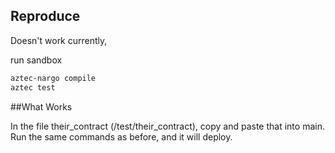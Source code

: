 ## Reproduce

Doesn't work currently,

run sandbox

```bash
aztec-nargo compile
aztec test
```

##What Works


In the file their_contract (/test/their_contract), copy and paste that into main. Run the same commands as before, and it will deploy.



